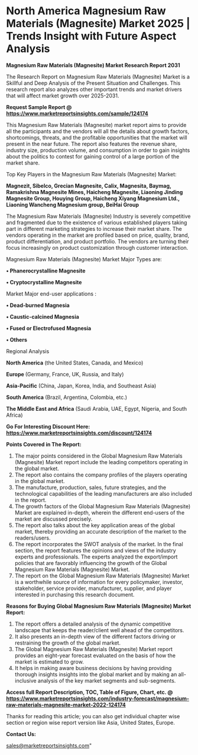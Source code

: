 # North America Magnesium Raw Materials (Magnesite) Market 2025 | Trends Insight with Future Aspect Analysis

<strong>Magnesium Raw Materials (Magnesite) Market Research Report 2031</strong>

The Research Report on Magnesium Raw Materials (Magnesite) Market is a Skillful and Deep Analysis of the Present Situation and Challenges. This research report also analyzes other important trends and market drivers that will affect market growth over 2025-2031.

<strong>Request Sample Report @ <a href=https://www.marketreportsinsights.com/sample/124174>https://www.marketreportsinsights.com/sample/124174</a></strong>

This Magnesium Raw Materials (Magnesite) market report aims to provide all the participants and the vendors will all the details about growth factors, shortcomings, threats, and the profitable opportunities that the market will present in the near future. The report also features the revenue share, industry size, production volume, and consumption in order to gain insights about the politics to contest for gaining control of a large portion of the market share.

Top Key Players in the Magnesium Raw Materials (Magnesite) Market:

<strong>Magnezit, Sibelco, Grecian Magnesite, Calix, Magnesita, Baymag, Ramakrishna Magnesite Mines, Haicheng Magnesite, Liaoning Jinding Magnesite Group, Houying Group, Haicheng Xiyang Magnesium Ltd., Liaoning Wancheng Magnesium group, BeiHai Group</strong>

The Magnesium Raw Materials (Magnesite) Industry is severely competitive and fragmented due to the existence of various established players taking part in different marketing strategies to increase their market share. The vendors operating in the market are profiled based on price, quality, brand, product differentiation, and product portfolio. The vendors are turning their focus increasingly on product customization through customer interaction.

Magnesium Raw Materials (Magnesite) Market Major Types are:

<strong>• Phanerocrystalline Magnesite

• Cryptocrystalline Magnesite</strong>

Market Major end-user applications :

<strong>• Dead-burned Magnesia

• Caustic-calcined Magnesia

• Fused or Electrofused Magnesia

• Others</strong>

Regional Analysis

</u><strong><b>North America</b></strong> (the United States, Canada, and Mexico)

<strong><b>Europe </b></strong>(Germany, France, UK, Russia, and Italy)

<strong><b>Asia-Pacific</b></strong> (China, Japan, Korea, India, and Southeast Asia)

<strong><b>South America</b></strong> (Brazil, Argentina, Colombia, etc.)

<strong><b>The Middle East and Africa</b></strong> (Saudi Arabia, UAE, Egypt, Nigeria, and South Africa)

<strong>Go For Interesting Discount Here: <a href=https://www.marketreportsinsights.com/discount/124174>https://www.marketreportsinsights.com/discount/124174</a></strong>

<strong>Points Covered in The Report:</strong>
<ol>
  <li>The major points considered in the Global Magnesium Raw Materials (Magnesite) Market report include the leading competitors operating in the global market.</li>
  <li>The report also contains the company profiles of the players operating in the global market.</li>
  <li>The manufacture, production, sales, future strategies, and the technological capabilities of the leading manufacturers are also included in the report.</li>
  <li>The growth factors of the Global Magnesium Raw Materials (Magnesite) Market are explained in-depth, wherein the different end-users of the market are discussed precisely.</li>
  <li>The report also talks about the key application areas of the global market, thereby providing an accurate description of the market to the readers/users.</li>
  <li>The report incorporates the SWOT analysis of the market. In the final section, the report features the opinions and views of the industry experts and professionals. The experts analyzed the export/import policies that are favorably influencing the growth of the Global Magnesium Raw Materials (Magnesite) Market.</li>
  <li>The report on the Global Magnesium Raw Materials (Magnesite) Market is a worthwhile source of information for every policymaker, investor, stakeholder, service provider, manufacturer, supplier, and player interested in purchasing this research document.</li>
</ol>
<strong>Reasons for Buying Global Magnesium Raw Materials (Magnesite) Market Report:</strong>

<ol>
  <li>The report offers a detailed analysis of the dynamic competitive landscape that keeps the reader/client well ahead of the competitors.</li>
  <li>It also presents an in-depth view of the different factors driving or restraining the growth of the global market.</li>
  <li>The Global Magnesium Raw Materials (Magnesite) Market report provides an eight-year forecast evaluated on the basis of how the market is estimated to grow.</li>
  <li>It helps in making aware business decisions by having providing thorough insights insights into the global market and by making an all-inclusive analysis of the key market segments and sub-segments.</li>
</ol>
<strong>Access full Report Description, TOC, Table of Figure, Chart, etc. @ <a href=https://www.marketreportsinsights.com/industry-forecast/magnesium-raw-materials-magnesite-market-2022-124174>https://www.marketreportsinsights.com/industry-forecast/magnesium-raw-materials-magnesite-market-2022-124174</a></strong>


Thanks for reading this article; you can also get individual chapter wise section or region wise report version like Asia, United States, Europe.

<strong>Contact Us:</strong>

sales@marketreportsinsights.com"
